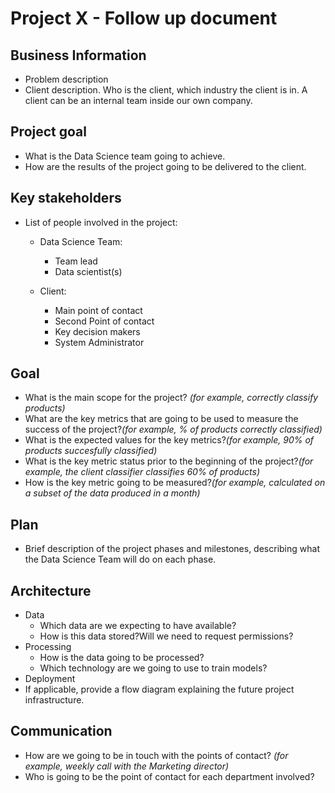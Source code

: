 # Project X - Follow up document

## Business Information
* Problem description
* Client description. Who is the client, which industry the client is in. A client can be an internal team inside our own company.

## Project goal
* What is the Data Science team going to achieve.
* How are the results of the project going to be delivered to the client.

## Key stakeholders
* List of people involved in the project:
	* Data Science Team:
		* Team lead
		* Data scientist(s)
	
	* Client:
		* Main point of contact
		* Second Point of contact
		* Key decision makers		
		* System Administrator
## Goal
* What is the main scope for the project? *(for example, correctly classify products)*
* What are the key metrics that are going to be used to measure the success of the project?*(for example, % of products correctly classified)*
* What is the expected values for the key metrics?*(for example, 90% of products succesfully classified)*
* What is the key metric status prior to the beginning of the project?*(for example, the client classifier classifies 60% of products)*
* How is the key metric going to be measured?*(for example, calculated on a subset of the data produced in a month)*

## Plan
* Brief description of the project phases and milestones, describing what the Data Science Team will do on each phase.

## Architecture
* Data
  * Which data are we expecting to have available?
  * How is this data stored?Will we need to request permissions?
* Processing
  * How is the data going to be processed?
  * Which technology are we going to use to train models?
* Deployment
* If applicable, provide a flow diagram explaining the future project infrastructure.

## Communication
* How are we going to be in touch with the points of contact? *(for example, weekly call with the Marketing director)*
* Who is going to be the point of contact for each department involved?
